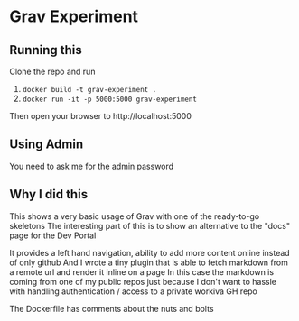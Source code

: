 # Grav Experiment

## Running this

Clone the repo and run

1. ```docker build -t grav-experiment .```
1. ```docker run -it -p 5000:5000 grav-experiment```

Then open your browser to http://localhost:5000

## Using Admin

You need to ask me for the admin password

## Why I did this

This shows a very basic usage of Grav with one of the ready-to-go skeletons
The interesting part of this is to show an alternative to the "docs" page for the Dev Portal

It provides a left hand navigation, ability to add more content online instead of only github
And I wrote a tiny plugin that is able to fetch markdown from a remote url and render it inline on a page
In this case the markdown is coming from one of my public repos just because I don't want to hassle
with handling authentication / access to a private workiva GH repo

The Dockerfile has comments about the nuts and bolts
